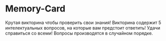 # Memory-Card
Крутая викторина чтобы проверить свои знания!
  Викторина содержит 5 интелектуальных вопросов, на которые вам предстоит ответить! Удачи справиться со всеми!
  Вопросы производятся в случайном порядке. 
